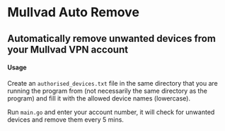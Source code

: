 # Mullvad Auto Remove

## Automatically remove unwanted devices from your Mullvad VPN account

#### Usage

Create an `authorised_devices.txt` file in the same directory that you are running the program from (not necessarily the same directory as the program) and fill it with the allowed device names (lowercase).

Run `main.go` and enter your account number, it will check for unwanted devices and remove them every 5 mins.
